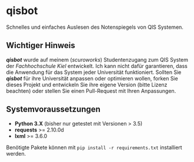 # qisbot
Schnelles und einfaches Auslesen des Notenspiegels von QIS Systemen.

## Wichtiger Hinweis
***qisbot*** wurde auf meinem (*scuroworks*) Studentenzugang zum QIS System der *Fachhochschule Kiel* entwickelt.
Ich kann nicht dafür garantieren, dass die Anwendung für das System jeder Universität funktioniert. Sollten
Sie ***qisbot*** für ihre Universität anpassen oder optimieren wollen, forken Sie dieses Projekt und entwickeln
Sie ihre eigene Version (bitte Lizenz beachten) oder stellen Sie einen Pull-Request mit Ihren Anpassungen.

## Systemvoraussetzungen
- **Python 3.X** (bisher nur getestet mit Versionen > 3.5)
- **requests** >= 2.10.0d
- **lxml** >= 3.6.0

Benötigte Pakete können mit `pip install -r requirements.txt` installiert werden.
